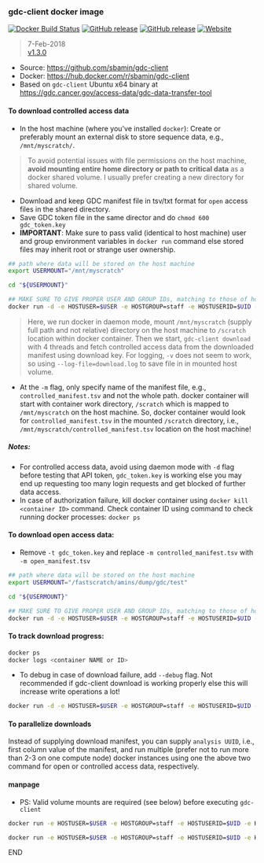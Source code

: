### gdc-client docker image

[![Docker Build Status](https://img.shields.io/docker/build/sbamin/gdc-client.svg)](https://hub.docker.com/r/sbamin/gdc-client/) [![GitHub release](https://img.shields.io/github/release/sbamin/gdc-client.svg)](https://github.com/sbamin/gdc-client/releases/tag/v1.3.0) [![GitHub release](https://img.shields.io/github/issues/sbamin/gdc-client.svg)](https://github.com/sbamin/gdc-client/issues) [![Website](https://img.shields.io/website/http/sbamin.github.io%2Fgdc-client%2F.svg?label=How-To)](https://sbamin.github.io/gdc-client/)

>7-Feb-2018   
>[v1.3.0](https://github.com/sbamin/gdc-client/releases/tag/v1.3.0)   

*   Source: https://github.com/sbamin/gdc-client
*   Docker: https://hub.docker.com/r/sbamin/gdc-client
*   Based on `gdc-client` Ubuntu x64 binary at https://gdc.cancer.gov/access-data/gdc-data-transfer-tool

#### To download controlled access data

*   In the host machine (where you've installed `docker`): Create or preferably mount an external disk to store sequence data, e.g., `/mnt/myscratch/`.

>To avoid potential issues with file permissions on the host machine, **avoid mounting entire home directory or path to critical data** as a docker shared volume. I usually prefer creating a new directory for shared volume.  

*   Download and keep GDC manifest file in tsv/txt format for `open` access files in the shared directory.
*   Save GDC token file in the same director and do `chmod 600 gdc_token.key`
*   **IMPORTANT**: Make sure to pass valid (identical to host machine) user and group environment variables in `docker run` command else stored files may inherit root or strange user ownership.

```sh
## path where data will be stored on the host machine
export USERMOUNT="/mnt/myscratch"

cd "${USERMOUNT}"

## MAKE SURE TO GIVE PROPER USER AND GROUP IDs, matching to those of host machine
docker run -d -e HOSTUSER=$USER -e HOSTGROUP=staff -e HOSTUSERID=$UID -e HOSTGROUPID=10001 -v "${USERMOUNT}":/scratch sbamin/gdc-client "gdc-client download --log-file=download.log -n 4 -t gdc_token.key -m controlled_manifest.tsv"
```

>Here, we run docker in daemon mode, mount `/mnt/myscratch` (supply full path and not relative) directory on the host machine to `/scratch` location within docker container. Then we start, `gdc-client download` with 4 threads and fetch controlled access data from the downloaded manifest using download key. For logging, `-v` does not seem to work, so using `--log-file=download.log` to save file in in mounted host volume.

*   At the `-m` flag, only specify name of the manifest file, e.g., `controlled_manifest.tsv` and not the whole path. docker container will start with container work directory, `/scratch` which is mapped to `/mnt/myscratch` on the host machine. So, docker container would look for `controlled_manifest.tsv` in the mounted `/scratch` directory, i.e., `/mnt/myscratch/controlled_manifest.tsv` location on the host machine!

##### Notes:

*   For controlled access data, avoid using daemon mode with `-d` flag before testing that API token, `gdc_token.key` is working else you may end up requesting too many login requests and get blocked of further data access.
*   In case of authorization failure, kill docker container using `docker kill <container ID>` command. Check container ID using command to check running docker processes: `docker ps` 

#### To download open access data:

*   Remove `-t gdc_token.key` and replace `-m controlled_manifest.tsv` with `-m open_manifest.tsv`

```sh
## path where data will be stored on the host machine
export USERMOUNT="/fastscratch/amins/dump/gdc/test"

cd "${USERMOUNT}"

## MAKE SURE TO GIVE PROPER USER AND GROUP IDs, matching to those of host machine
docker run -d -e HOSTUSER=$USER -e HOSTGROUP=staff -e HOSTUSERID=$UID -e HOSTGROUPID=10001 -v "${USERMOUNT}":/scratch sbamin/gdc-client "gdc-client download --log-file=download.log -n 4 -m open_manifest.tsv"
```

#### To track download progress:

```sh
docker ps
docker logs <container NAME or ID>
```

*   To debug in case of download failure, add `--debug` flag. Not recommended if gdc-client download is working properly else this will increase write operations a lot!

```sh
docker run -d -e HOSTUSER=$USER -e HOSTGROUP=staff -e HOSTUSERID=$UID -e HOSTGROUPID=10001 -v "${USERMOUNT}":/scratch sbamin/gdc-client "gdc-client download --debug --log-file=download.log -n 4 -t gdc_token.key -m controlled_manifest.tsv"
```

#### To parallelize downloads

Instead of supplying download manifest, you can supply `analysis UUID`, i.e., first column value of the manifest, and run multiple (prefer not to run more than 2-3 on one compute node) docker instances using one the above two command for open or controlled access data, respectively.

#### manpage

*   PS: Valid volume mounts are required (see below) before executing `gdc-client`

```sh
docker run -e HOSTUSER=$USER -e HOSTGROUP=staff -e HOSTUSERID=$UID -e HOSTGROUPID=10001 -v "${USERMOUNT}":/scratch sbamin/gdc-client "gdc-client download --help"

docker run -e HOSTUSER=$USER -e HOSTGROUP=staff -e HOSTUSERID=$UID -e HOSTGROUPID=10001 -v "${USERMOUNT}":/scratch sbamin/gdc-client "gdc-client upload --help"
```

END

